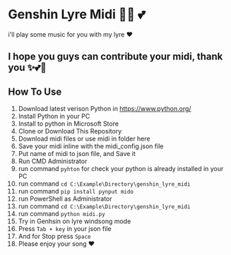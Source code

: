 # Genshin Lyre Midi 🎼🎵 💕
i'll play some music for you with my lyre ❤

## I hope you guys can contribute your midi, thank you ✨💕🎼

## How To Use
1. Download latest verison Python in https://www.python.org/
2. Install Python in your PC
3. Install to python in Microsoft Store
4. Clone or Download This Repository
5. Download midi files or use midi in folder here
6. Save your midi inline with the midi_config.json file
7. Put name of midi to json file, and Save it
9. Run CMD Administrator
10. run command ```pyhton``` for check your python is already installed in your PC
11. run command ```cd C:\Example\Directory\genshin_lyre_midi```
12. run command ```pip install pynput mido```
13. run PowerShell as Administrator
14. run command ```cd C:\Example\Directory\genshin_lyre_midi```
15. run command ```python midi.py```
16. Try in Genhsin on lyre windsong mode
17. Press ```Tab + key``` in your json file
18. And for Stop press ```Space```
19. Please enjoy your song ❤

